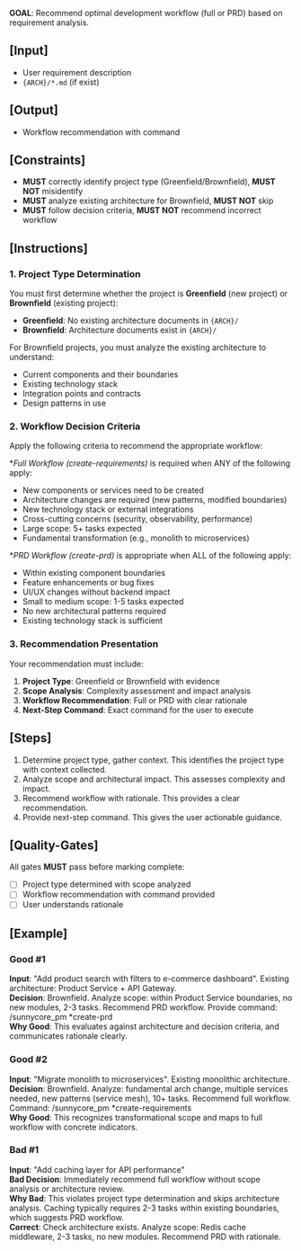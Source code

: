 **GOAL**: Recommend optimal development workflow (full or PRD) based on requirement analysis.

## [Input]
- User requirement description
- `{ARCH}/*.md` (if exist)

## [Output]
- Workflow recommendation with command

## [Constraints]
- **MUST** correctly identify project type (Greenfield/Brownfield), **MUST NOT** misidentify
- **MUST** analyze existing architecture for Brownfield, **MUST NOT** skip
- **MUST** follow decision criteria, **MUST NOT** recommend incorrect workflow

## [Instructions]

### 1. Project Type Determination
You must first determine whether the project is **Greenfield** (new project) or **Brownfield** (existing project):
- **Greenfield**: No existing architecture documents in `{ARCH}/`
- **Brownfield**: Architecture documents exist in `{ARCH}/`

For Brownfield projects, you must analyze the existing architecture to understand:
- Current components and their boundaries
- Existing technology stack
- Integration points and contracts
- Design patterns in use

### 2. Workflow Decision Criteria
Apply the following criteria to recommend the appropriate workflow:

**Full Workflow (*create-requirements)** is required when ANY of the following apply:
- New components or services need to be created
- Architecture changes are required (new patterns, modified boundaries)
- New technology stack or external integrations
- Cross-cutting concerns (security, observability, performance)
- Large scope: 5+ tasks expected
- Fundamental transformation (e.g., monolith to microservices)

**PRD Workflow (*create-prd)** is appropriate when ALL of the following apply:
- Within existing component boundaries
- Feature enhancements or bug fixes
- UI/UX changes without backend impact
- Small to medium scope: 1-5 tasks expected
- No new architectural patterns required
- Existing technology stack is sufficient

### 3. Recommendation Presentation
Your recommendation must include:
1. **Project Type**: Greenfield or Brownfield with evidence
2. **Scope Analysis**: Complexity assessment and impact analysis
3. **Workflow Recommendation**: Full or PRD with clear rationale
4. **Next-Step Command**: Exact command for the user to execute

## [Steps]
1. Determine project type, gather context. This identifies the project type with context collected.
2. Analyze scope and architectural impact. This assesses complexity and impact.
3. Recommend workflow with rationale. This provides a clear recommendation.
4. Provide next-step command. This gives the user actionable guidance.

## [Quality-Gates]
All gates **MUST** pass before marking complete:
- [ ] Project type determined with scope analyzed
- [ ] Workflow recommendation with command provided
- [ ] User understands rationale

## [Example]

### Good #1
**Input**: "Add product search with filters to e-commerce dashboard". Existing architecture: Product Service + API Gateway.  
**Decision**: Brownfield. Analyze scope: within Product Service boundaries, no new modules, 2-3 tasks. Recommend PRD workflow. Provide command: /sunnycore_pm *create-prd  
**Why Good**: This evaluates against architecture and decision criteria, and communicates rationale clearly.

### Good #2
**Input**: "Migrate monolith to microservices". Existing monolithic architecture.  
**Decision**: Brownfield. Analyze: fundamental arch change, multiple services needed, new patterns (service mesh), 10+ tasks. Recommend full workflow. Command: /sunnycore_pm *create-requirements  
**Why Good**: This recognizes transformational scope and maps to full workflow with concrete indicators.

### Bad #1
**Input**: "Add caching layer for API performance"  
**Bad Decision**: Immediately recommend full workflow without scope analysis or architecture review.  
**Why Bad**: This violates project type determination and skips architecture analysis. Caching typically requires 2-3 tasks within existing boundaries, which suggests PRD workflow.  
**Correct**: Check architecture exists. Analyze scope: Redis cache middleware, 2-3 tasks, no new modules. Recommend PRD with rationale.
